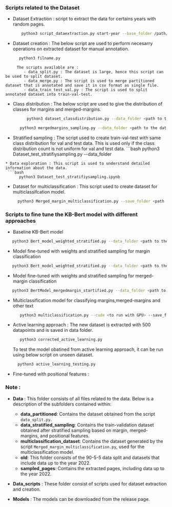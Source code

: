 ### Scripts related to the Dataset  
  * Dataset Extraction : script to extract the data for certains years with random pages. 
   ```bash
          python3 script_dataextraction.py start-year --base_folder /path/to/dataset --output_folder /path/folder/to/be/saved --filer_per_folder number of files needed
   ```
   * Dataset creation : The below script are used to perform necesarry operations on extracted dataset for manual annotation.
   ```bash
         python3 filname.py
   ```
         The scripts available are : 
            - data_split.py : The dataset is large, hence this script can be used to split dataset. 
            - data_merge.py : The script is used to merge partitioned dataset that is annotated and save it in csv format as single file.
            - data_train_test_val.py : The script is used to split annotated dataset into train-val-test.
   
   * Class distribution : The below script are used to give the distribution of classes for margins and merged-margins.
      ```bash
            python3 dataset_classdistribution.py --data_folder <path to the data>
      ```
      ```bash
         python3 mergedmargins_sampling.py --data_folder <path to the data>
      ```
   *  Stratified sampling : The script used to create train-val-test with same class distribution for val and test data. This is used only if the class distribution count is not uniform for val and test data.
     ```bash
         python3 Dataset_test_stratifiysampling.py --data_folder 
   ```
   * Data exploration : This script is used to understand detailed information about the data.
    ```bash
         python3 Dataset_test_stratifiysampling.ipynb
  ```
   * Dataset for multiclassification : This script used to create dataset for multiclassifcation model.
       ```bash
         python3 Merged_margin_multiclassification.py --save_folder <path to save the folder> --data_folder <path to annotated dataset>
     ```  

### Scripts to fine tune the KB-Bert model with different approaches

* Baseline KB-Bert model
```bash
   python3 Bert_model_weighted_stratified.py --data_folder <path to the data> --save_folder <path to save output> --cuda <use if there is GPU> --save_predictions <path to save predictions> 
```
* Model fine-tuned with weights and stratified sampling for margin classification
```bash
   python3 Bert_model_weighted_stratified.py --data_folder <path to the data> --save_folder <path to save output> --cuda <use if there is GPU> --save_predictions <path to save predictions> --patience <the patience value for to trigger early stopping>
```
* Model fine-tuned with weights and stratified sampling for merged-margin classification
```bash
   python3 BertModel_mergedmargin_startified.py --data_folder <path to the data> --save_folder <path to save output> --cuda <use if there is GPU> --save_predictions <path to save predictions> --patience <the patience value for to trigger early stopping>
```

* Multiclassification model for classifying margins,merged-margins and other text
  ```bash
     python3 multiclassification.py --cude <to run with GPU> --save_folder <path to save the model>
  ```
* Active learning approach : The new dataset is extracted with 500 datapoints and is saved in data folder.
  ```bash
     python3 corrected_active_learning.py
  ```
  To test the model obatined from active learning approach, it can be run using below script on unseen dataset.
   ```bash
     python3 active_learning_testing.py
  ```
 * Fine-tuned with positional features :   

### Note : 
- **Data** : This folder consists of all files related to the data. Below is a description of the subfolders contained within:
    - **data_partitioned**: Contains the dataset obtained from the script `data_split.py`.
    - **data_stratified_sampling**: Contains the train-validation dataset obtained after stratified sampling based on margin, merged- margins, and positional features.
    - **multiclassification_dataset**: Contains the dataset generated by the script `Merged_margin_multiclassification.py`, used for the multiclassification model.
    - **old**: This folder consists of the 90-5-5 data split and datasets that include data up to the year 2022.
    - **sampled_pages**: Contains the extracted pages, including data up to the year 2022.


- **Data_scripts** : These folder consist of scripts used for dataset extraction and creation.
- **Models** : The models can be downloaded from the release page.
      

      
